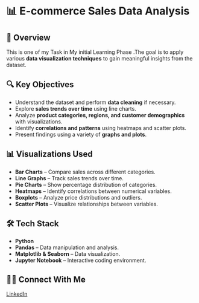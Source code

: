 # 📊 E-commerce Sales Data Analysis

## 📝 Overview  
This is one of my Task in My initial Learning Phase .The goal is to apply various **data visualization techniques** to gain meaningful insights from the dataset.

## 🔍 Key Objectives  
- Understand the dataset and perform **data cleaning** if necessary.
- Explore **sales trends over time** using line charts.
- Analyze **product categories, regions, and customer demographics** with visualizations.
- Identify **correlations and patterns** using heatmaps and scatter plots.
- Present findings using a variety of **graphs and plots**.

## 📊 Visualizations Used  
- **Bar Charts** – Compare sales across different categories.
- **Line Graphs** – Track sales trends over time.
- **Pie Charts** – Show percentage distribution of categories.
- **Heatmaps** – Identify correlations between numerical variables.
- **Boxplots** – Analyze price distributions and outliers.
- **Scatter Plots** – Visualize relationships between variables.

## 🛠️ Tech Stack  
- **Python**
- **Pandas** – Data manipulation and analysis.
- **Matplotlib & Seaborn** – Data visualization.
- **Jupyter Notebook** – Interactive coding environment.


## 👨‍💻 Connect With Me  
[LinkedIn](www.linkedin.com/in/babajimudhiraj/)
